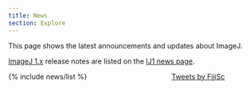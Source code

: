 ```yaml
---
title: News
section: Explore
---
```


<style>
@media screen {
  .news-grid {
    display: grid;
    grid-template-columns: 1.75fr 1fr;
    grid-gap: 20px;
  }
}
</style>

This page shows the latest announcements and updates about ImageJ.

[ImageJ 1.x](/software/imagej) release notes are listed on the [IJ1 news page](https://imagej.nih.gov/ij/notes.html).

<div class="news-grid" >
   {% include news/list %}
   <a class="twitter-timeline" href="https://twitter.com/FijiSc?ref_src=twsrc%5Etfw">Tweets by FijiSc</a> <script async src="https://platform.twitter.com/widgets.js" charset="utf-8"></script>
</div>
